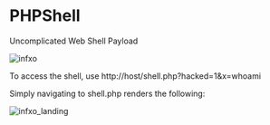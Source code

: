 # PHPShell
Uncomplicated Web Shell Payload

![infxo](https://github.com/n1ceh4t/PHPShell/assets/119663530/6f1ecc8c-5dbd-4656-a487-f777bf60f949)

To access the shell, use http://host/shell.php?hacked=1&x=whoami

Simply navigating to shell.php renders the following:

![infxo_landing](https://github.com/n1ceh4t/PHPShell/assets/119663530/f299acb1-615d-418a-8b3e-87ae6a423c9d)
